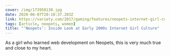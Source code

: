 ```yaml
---
cover: /img/173958130.jpg
date: 2020-06-07T20:10:37.283Z
link: https://variety.com/2017/gaming/features/neopets-internet-girl-culture-1202897761/
tags: [article, neopets, women]
title: "‘Neopets’: Inside Look at Early 2000s Internet Girl Culture"
---
```


As a girl who learned web development on Neopets, this is very much true and close to my heart.
